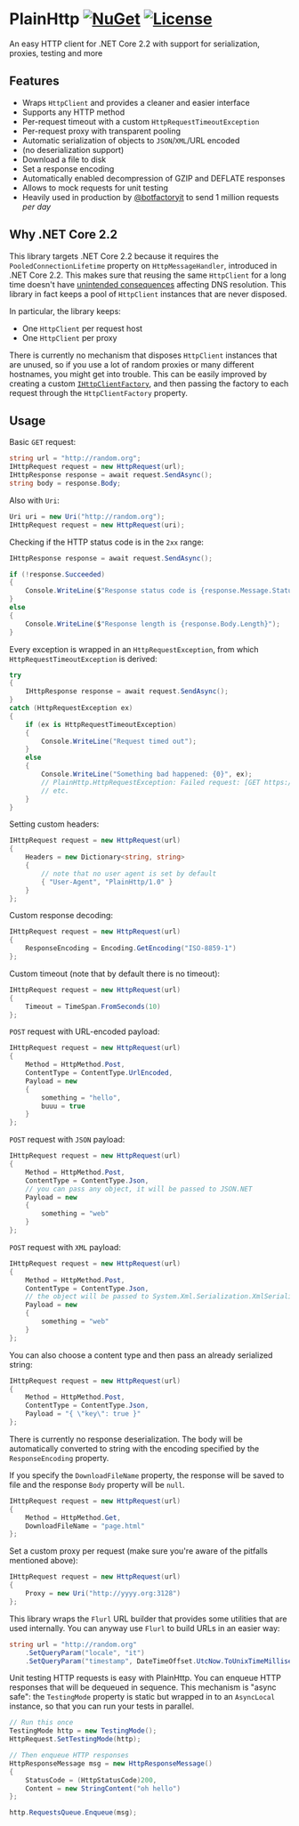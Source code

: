 # PlainHttp [![NuGet](https://img.shields.io/nuget/v/PlainHttp?color=blue)](https://www.nuget.org/packages/PlainHttp) [![License](https://img.shields.io/github/license/matteocontrini/PlainHttp?color=blue)](https://github.com/matteocontrini/PlainHttp/blob/master/LICENSE)

An easy HTTP client for .NET Core 2.2 with support for serialization, proxies, testing and more

## Features

- Wraps `HttpClient` and provides a cleaner and easier interface
- Supports any HTTP method
- Per-request timeout with a custom `HttpRequestTimeoutException`
- Per-request proxy with transparent pooling
- Automatic serialization of objects to `JSON`/`XML`/URL encoded
- (no deserialization support)
- Download a file to disk
- Set a response encoding
- Automatically enabled decompression of GZIP and DEFLATE  responses
- Allows to mock requests for unit testing
- Heavily used in production by [@botfactoryit](https://github.com/botfactoryit/) to send 1 million requests *per day*

## Why .NET Core 2.2

This library targets .NET Core 2.2 because it requires the `PooledConnectionLifetime` property on `HttpMessageHandler`, introduced in .NET Core 2.2. This makes sure that reusing the same `HttpClient` for a long time doesn't have [unintended consequences](https://github.com/dotnet/corefx/issues/11224) affecting DNS resolution. This library in fact keeps a pool of `HttpClient` instances that are never disposed.

In particular, the library keeps:

- One `HttpClient` per request host
- One `HttpClient` per proxy

There is currently no mechanism that disposes `HttpClient` instances that are unused, so if you use a lot of random proxies or many different hostnames, you might get into trouble. This can be easily improved by creating a custom [`IHttpClientFactory`](https://github.com/matteocontrini/PlainHttp/blob/ba9e51629629fb8fafbf3c8ac7335e5c09c15cfc/PlainHttp/HttpClientFactory.cs), and then passing the factory to each request through the `HttpClientFactory` property.

## Usage

Basic `GET` request:

```c#
string url = "http://random.org";
IHttpRequest request = new HttpRequest(url);
IHttpResponse response = await request.SendAsync();
string body = response.Body;
```

Also with `Uri`:

```c#
Uri uri = new Uri("http://random.org");
IHttpRequest request = new HttpRequest(uri);
```

Checking if the HTTP status code is in the `2xx` range:

```c#
IHttpResponse response = await request.SendAsync();

if (!response.Succeeded)
{
    Console.WriteLine($"Response status code is {response.Message.StatusCode");
}
else
{
    Console.WriteLine($"Response length is {response.Body.Length}");
}
```

Every exception is wrapped in an `HttpRequestException`, from which `HttpRequestTimeoutException` is derived:

```c#
try
{
    IHttpResponse response = await request.SendAsync();
}
catch (HttpRequestException ex)
{
    if (ex is HttpRequestTimeoutException)
    {
        Console.WriteLine("Request timed out");
    }
    else
    {
        Console.WriteLine("Something bad happened: {0}", ex);
        // PlainHttp.HttpRequestException: Failed request: [GET https://yyyy.org/] [No such host is known] ---> System.Net.Http.HttpRequestException: No such host is known ---> System.Net.Sockets.SocketException: No such host is known
        // etc.
    }
}
```

Setting custom headers:

```c#
IHttpRequest request = new HttpRequest(url)
{
    Headers = new Dictionary<string, string>
    {
        // note that no user agent is set by default
        { "User-Agent", "PlainHttp/1.0" }
    }
};
```

Custom response decoding:

```c#
IHttpRequest request = new HttpRequest(url)
{
    ResponseEncoding = Encoding.GetEncoding("ISO-8859-1")
};
```

Custom timeout (note that by default there is no timeout):

```c#
IHttpRequest request = new HttpRequest(url)
{
    Timeout = TimeSpan.FromSeconds(10)
};
```

`POST` request with URL-encoded payload:

```c#
IHttpRequest request = new HttpRequest(url)
{
    Method = HttpMethod.Post,
    ContentType = ContentType.UrlEncoded,
    Payload = new
    {
        something = "hello",
        buuu = true
    }
};
```

`POST` request with `JSON` payload:

```c#
IHttpRequest request = new HttpRequest(url)
{
    Method = HttpMethod.Post,
    ContentType = ContentType.Json,
    // you can pass any object, it will be passed to JSON.NET
    Payload = new
    {
        something = "web"
    }
};
```

`POST` request with `XML` payload:

```c#
IHttpRequest request = new HttpRequest(url)
{
    Method = HttpMethod.Post,
    ContentType = ContentType.Json,
    // the object will be passed to System.Xml.Serialization.XmlSerializer
    Payload = new
    {
        something = "web"
    }
};
```

You can also choose a content type and then pass an already serialized string:

```c#
IHttpRequest request = new HttpRequest(url)
{
    Method = HttpMethod.Post,
    ContentType = ContentType.Json,
    Payload = "{ \"key\": true }"
};
```

There is currently no response deserialization. The body will be automatically converted to string with the encoding specified by the `ResponseEncoding` property.

If you specify the `DownloadFileName` property, the response will be saved to file and the response `Body` property will be `null`.

```c#
IHttpRequest request = new HttpRequest(url)
{
    Method = HttpMethod.Get,
    DownloadFileName = "page.html"
};
```

Set a custom proxy per request (make sure you're aware of the pitfalls mentioned above):

```c#
IHttpRequest request = new HttpRequest(url)
{
    Proxy = new Uri("http://yyyy.org:3128")
};
```

This library wraps the `Flurl` URL builder that provides some utilities that are used internally. You can anyway use `Flurl` to build URLs in an easier way:

```c#
string url = "http://random.org"
    .SetQueryParam("locale", "it")
    .SetQueryParam("timestamp", DateTimeOffset.UtcNow.ToUnixTimeMilliseconds());
```

Unit testing HTTP requests is easy with PlainHttp. You can enqueue HTTP responses that will be dequeued in sequence. This mechanism is "async safe": the `TestingMode` property is static but wrapped in to an `AsyncLocal` instance, so that you can run your tests in parallel.

```c#
// Run this once
TestingMode http = new TestingMode();
HttpRequest.SetTestingMode(http);

// Then enqueue HTTP responses
HttpResponseMessage msg = new HttpResponseMessage()
{
    StatusCode = (HttpStatusCode)200,
    Content = new StringContent("oh hello")
};

http.RequestsQueue.Enqueue(msg);
```
